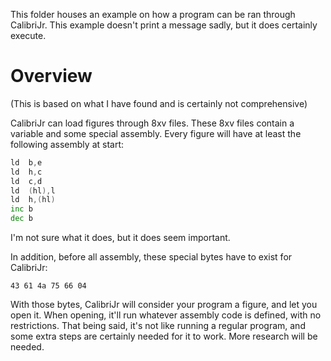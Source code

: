This folder houses an example on how a program can be ran through CalibriJr. This example doesn't print a message sadly, but it does certainly execute.

# Overview
(This is based on what I have found and is certainly not comprehensive)

CalibriJr can load figures through 8xv files. These 8xv files contain a variable and some special assembly. Every figure will have at least the following assembly at start:
```asm
ld	b,e
ld	h,c
ld	c,d
ld	(hl),l
ld	h,(hl)
inc	b
dec	b
```

I'm not sure what it does, but it does seem important.

In addition, before all assembly, these special bytes have to exist for CalibriJr:
```
43 61 4a 75 66 04
```

With those bytes, CalibriJr will consider your program a figure, and let you open it. When opening, it'll run whatever assembly code is defined, with no restrictions. That being said, it's not like running a regular program, and some extra steps are certainly needed for it to work. More research will be needed.
